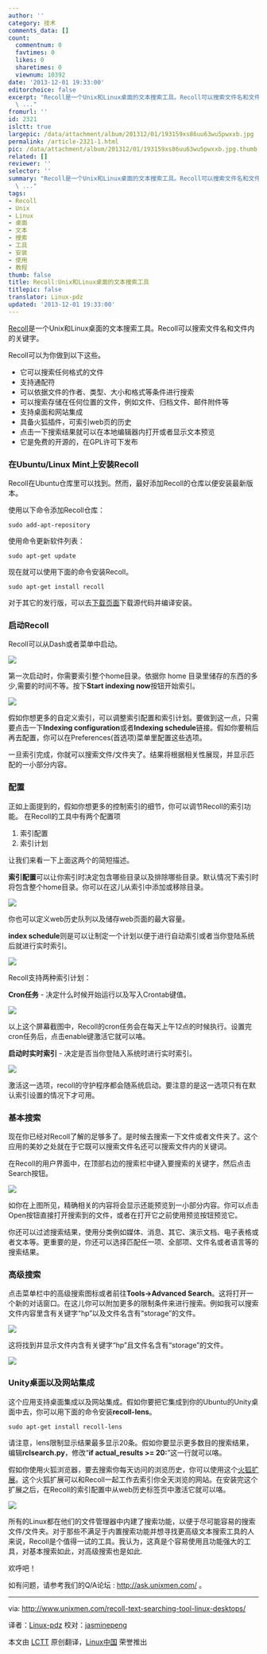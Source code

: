 ```yaml
---
author: ''
category: 技术
comments_data: []
count:
  commentnum: 0
  favtimes: 0
  likes: 0
  sharetimes: 0
  viewnum: 10392
date: '2013-12-01 19:33:00'
editorchoice: false
excerpt: "Recoll是一个Unix和Linux桌面的文本搜索工具。Recoll可以搜索文件名和文件内的关键字。\r\nRecoll可以为你做到以下这些。\r\n\r\n它可以搜索任何格式的文件\r\n支持通配符\r\n可以依据文件的作者、类型、大小和格式等条件进行搜索\r\n
  \ ..."
fromurl: ''
id: 2321
islctt: true
largepic: /data/attachment/album/201312/01/193159xs86uu63wu5pwxxb.jpg
permalink: /article-2321-1.html
pic: /data/attachment/album/201312/01/193159xs86uu63wu5pwxxb.jpg.thumb.jpg
related: []
reviewer: ''
selector: ''
summary: "Recoll是一个Unix和Linux桌面的文本搜索工具。Recoll可以搜索文件名和文件内的关键字。\r\nRecoll可以为你做到以下这些。\r\n\r\n它可以搜索任何格式的文件\r\n支持通配符\r\n可以依据文件的作者、类型、大小和格式等条件进行搜索\r\n
  \ ..."
tags:
- Recoll
- Unix
- Linux
- 桌面
- 文本
- 搜索
- 工具
- 安装
- 使用
- 教程
thumb: false
title: Recoll:Unix和Linux桌面的文本搜索工具
titlepic: false
translator: Linux-pdz
updated: '2013-12-01 19:33:00'
---
```


[Recoll](http://www.recoll.org/)是一个Unix和Linux桌面的文本搜索工具。Recoll可以搜索文件名和文件内的关键字。


Recoll可以为你做到以下这些。


* 它可以搜索任何格式的文件
* 支持通配符
* 可以依据文件的作者、类型、大小和格式等条件进行搜索
* 可以搜索存储在任何位置的文件，例如文件、归档文件、邮件附件等
* 支持桌面和网站集成
* 具备火狐插件，可索引web页的历史
* 点击一下搜索结果就可以在本地编辑器内打开或者显示文本预览
* 它是免费的开源的，在GPL许可下发布


### 在Ubuntu/Linux Mint上安装Recoll


Recoll在Ubuntu仓库里可以找到。然而，最好添加Recoll的仓库以便安装最新版本。


使用以下命令添加Recoll仓库：



```
sudo add-apt-repository

```

使用命令更新软件列表：



```
sudo apt-get update

```

现在就可以使用下面的命令安装Recoll。



```
sudo apt-get install recoll

```

对于其它的发行版，可以去[下载页面](http://www.lesbonscomptes.com/recoll/download.html)下载源代码并编译安装。


### 启动Recoll


Recoll可以从Dash或者菜单中启动。


![](/data/attachment/album/201312/01/193159xs86uu63wu5pwxxb.jpg)


第一次启动时，你需要索引整个home目录。依据你 home 目录里储存的东西的多少,需要的时间不等。按下**Start indexing now**按钮开始索引。


![](/data/attachment/album/201312/01/193206wurulomurowuvlpp.jpg)


假如你想更多的自定义索引，可以调整索引配置和索引计划。要做到这一点，只需要点击一下**Indexing configuration**或者**Indexing schedule**链接。假如你要稍后再去配置，你可以在Preferences(首选项)菜单里配置这些选项。


一旦索引完成，你就可以搜索文件/文件夹了。结果将根据相关性展现，并显示匹配的一小部分内容。


### 配置


正如上面提到的，假如你想更多的控制索引的细节，你可以调节Recoll的索引功能。 在Recoll的工具中有两个配置项


1. 索引配置
2. 索引计划


让我们来看一下上面这两个的简短描述。


**索引配置**可以让你索引时决定包含哪些目录以及排除哪些目录。默认情况下索引时将包含整个home目录。你可以在这儿从索引中添加或移除目录。


![](/data/attachment/album/201312/01/193208jzis1ksexgs3jwe8.jpg)


你也可以定义web历史队列以及储存web页面的最大容量。


**index schedule**则是可以让制定一个计划以便于进行自动索引或者当你登陆系统后就进行实时索引。


![](/data/attachment/album/201312/01/193210e88iqo8rk5obbntl.jpg)


Recoll支持两种索引计划：


**Cron任务** - 决定什么时候开始运行以及写入Crontab键值。


![](/data/attachment/album/201312/01/193212l8ww6077l675v89k.jpg)


以上这个屏幕截图中，Recoll的cron任务会在每天上午12点的时候执行。设置完cron任务后，点击enable键激活它就可以咯。


**启动时实时索引** - 决定是否当你登陆入系统时进行实时索引。


![](/data/attachment/album/201312/01/1932136sz1tul0e1z8088t.jpg)


激活这一选项，recoll的守护程序都会随系统启动。要注意的是这一选项只有在默认索引设置的情况下才可用。


### 基本搜索


现在你已经对Recoll了解的足够多了。是时候去搜索一下文件或者文件夹了。这个应用的美妙之处就在于它既可以搜索文件名还可以搜索文件内的关键词。


在Recoll的用户界面中，在顶部右边的搜索栏中键入要搜索的关键字，然后点击Search按钮。


![](/data/attachment/album/201312/01/19322096y7j9jb5wrfsybq.jpg)


如你在上图所见，精确相关的内容将会显示还能预览到一小部分内容。你可以点击Open按钮直接打开搜索到的文件，或者在打开它之前使用预览按钮预览它。


你还可以过滤搜索结果，使用分类例如媒体、消息、其它、演示文档、电子表格或者文本等。更重要的是，你还可以选择匹配任一项、全部项、文件名或者语言等的搜索结果。


### 高级搜索


点击菜单栏中的高级搜索图标或者前往**Tools->Advanced Search**。这将打开一个新的对话窗口。在这儿你可以附加更多的限制条件来进行搜索。例如我可以搜索文件内容里含有关键字“hp”以及文件名含有“storage”的文件。


![](/data/attachment/album/201312/01/19322096y7j9jb5wrfsybq.jpg)


这将找到并显示文件内含有关键字“hp”且文件名含有“storage”的文件。


![](/data/attachment/album/201312/01/193225n31iaira151jnrjb.jpg)


### Unity桌面以及网站集成


这个应用支持桌面集成以及网站集成。假如你要把它集成到你的Ubuntu的Unity桌面中去，你可以用下面的命令安装**recoll-lens**。



```
sudo apt-get install recoll-lens

```

请注意，lens限制显示结果最多显示20条。假如你要显示更多数目的搜索结果，编辑**rclsearch.py**，修改“**if actual\_results >= 20:**”这一行就可以咯。


假如你使用火狐浏览器，要去搜索你每天访问的浏览历史，你可以使用这个[火狐扩展](http://sourceforge.net/projects/recollfirefox/)。这个火狐扩展可以和Recoll一起工作去索引你全天浏览的网站。在安装完这个扩展之后，在Recoll的索引配置中从web历史标签页中激活它就可以咯。


![](/data/attachment/album/201312/01/193227hjuia0dk4d5bhkzv.jpg)


所有的Linux都在他们的文件管理器中内建了搜索功能，以便于尽可能容易的搜索文件/文件夹。对于那些不满足于内置搜索功能并想寻找更高级文本搜索工具的人来说，Recoll是个值得一试的工具。我认为，这真是个容易使用且功能强大的工具，对基本搜索如此，对高级搜索也是如此.


欢呼吧！


如有问题，请参考我们的Q/A论坛 : <http://ask.unixmen.com/> 。




---


via: <http://www.unixmen.com/recoll-text-searching-tool-linux-desktops/>


译者：[Linux-pdz](https://github.com/Linux-pdz) 校对：[jasminepeng](https://github.com/jasminepeng)


本文由 [LCTT](https://github.com/LCTT/TranslateProject) 原创翻译，[Linux中国](http://linux.cn/) 荣誉推出